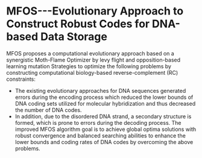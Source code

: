 # MFOS---Evolutionary Approach to Construct Robust Codes for DNA-based Data Storage 

MFOS proposes a computational evolutionary approach based on a synergistic Moth-Flame Optimizer by levy flight and opposition-based learning mutation Strategies to optimize the following problems by constructing computational biology-based reverse-complement (RC) constraints:
- The existing evolutionary approaches for DNA sequences generated errors during the encoding process which reduced the lower bounds of DNA coding sets utilized for molecular hybridization and thus decreased the number of DNA codes. 
- In addition, due to the disordered DNA strand, a secondary structure is formed, which is prone to errors during the decoding process. 
The improved MFOS algorithm goal is to achieve global optima solutions with robust convergence and balanced searching abilities to enhance the lower bounds and coding rates of DNA codes by overcoming the above problems.
